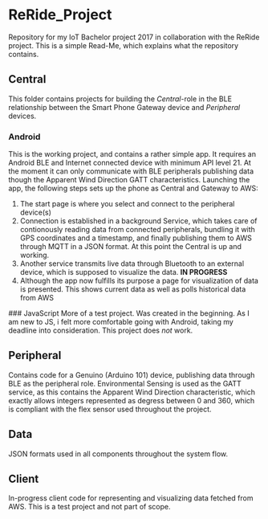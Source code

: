 # ReRide_Project
Repository for my IoT Bachelor project 2017 in collaboration with the ReRide project. This is a simple Read-Me, which explains what the repository contains.

## Central
This folder contains projects for building the <i>Central</i>-role in the BLE relationship between the Smart Phone Gateway device and <i>Peripheral</i> devices.
### Android
This is the working project, and contains a rather simple app. It requires an Android BLE and Internet connected device with minimum API level 21. At the moment it can only communicate with BLE peripherals publishing data though the Apparent Wind Direction GATT characteristics. Launching the app, the following steps sets up the phone as Central and Gateway to AWS:
<ol>
  <li>The start page is where you select and connect to the peripheral device(s)</li>
  <li>Connection is established in a background Service, which takes care of contionously reading data from connected peripherals, bundling it with GPS coordinates and a timestamp, and finally publishing them to AWS through MQTT in a JSON format. At this point the Central is up and working.</li>
	<li>Another service transmits live data through Bluetooth to an external device, which is supposed to visualize the data. <b>IN PROGRESS</b></li>
  <li>Although the app now fulfills its purpose a page for visualization of data is presented. This shows current data as well as polls historical data from AWS</li>
</ol>
### JavaScript
More of a test project. Was created in the beginning. As I am new to JS, i felt more comfortable going with Android, taking my deadline into consideration. This project does <i>not</i> work.

## Peripheral
Contains code for a Genuino (Arduino 101) device, publishing data through BLE as the peripheral role. Environmental Sensing is used as the GATT service, as this contains the Apparent Wind Direction characteristic, which exactly allows integers represented as degress between 0 and 360, which is compliant with the flex sensor used throughout the project.

## Data
JSON formats used in all components throughout the system flow.

## Client
In-progress client code for representing and visualizing data fetched from AWS. This is a test project and not part of scope.
